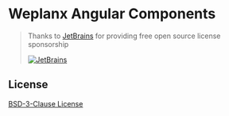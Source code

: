 # Weplanx Angular Components

> Thanks to [JetBrains](https://www.jetbrains.com/?from=ngx-bit) for providing free open source license sponsorship
>
> [![JetBrains](https://raw.githubusercontent.com/kainonly/ngx-bit/main/resource/jetbrains.svg)](https://www.jetbrains.com/?from=ngx-bit)

## License

[BSD-3-Clause License](https://github.com/kainonly/ngx-bit/blob/main/LICENSE)
